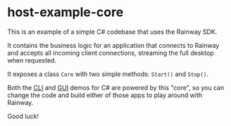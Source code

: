 # host-example-core

This is an example of a simple C# codebase that uses the Rainway SDK.

It contains the business logic for an application that connects to Rainway and accepts all incoming client connections, streaming the full desktop when requested.

It exposes a class `Core` with two simple methods: `Start()` and `Stop()`.

Both the [CLI](../host-example) and [GUI](../host-example-gui) demos for C# are powered by this "core", so you can change the code and build either of those apps to play around with Rainway.

Good luck!
